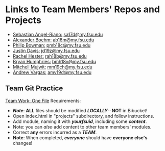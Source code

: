 # Links to Team Members' Repos and Projects

- [Sebastian Angel-Riano:](sa17d/README.md "Sebastian's repo") sa17d@my.fsu.edu
- [Alexander Boehm:](ab16m/README.md "Alexander's repo") ab16m@my.fsu.edu
- [Philip Bowman:](pmb18c/README.md "Philip's repo") pmb18c@my.fsu.edu
- [Justin Davis:](jd19z/README.md "Justin's repo") jd19z@my.fsu.edu
- [Rachel Hester:](rah18b/README.md "Rachel's repo") rah18b@my.fsu.edu
- [Bryan Humphries:](bmh18v/README.md "Bryan's repo") bmh18v@my.fsu.edu
- [Mitchell Mujwit:](mm19ch/README.md "Mitchell's repo") mm19ch@my.fsu.edu
- [Andrew Vargas:](amv19d/README.md "Andrew's repo") amv19d@my.fsu.edu

## Team Git Practice

[Team Work: One File](index.html "Team Git Practice") Requirements:  

- ***Note***: **ALL** files should be modified ***LOCALLY***--**NOT** in Bibucket!
- Open index.html in "projects" subdirectory, and follow instructions.
- Add module, naming it with ***yourfsuid***, including some ***content***.
- Note: you can *also* add content to other team members' modules.
- Correct **any** errors incurred as a ***TEAM***.
- **Note**: When completed, ***everyone*** should have **everyone else's** changes!
